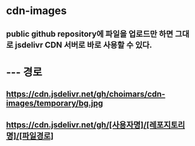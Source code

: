 # cdn-images

## public github repository에 파일을 업로드만 하면 그대로 jsdelivr CDN 서버로 바로 사용할 수 있다.
# --- 경로
## https://cdn.jsdelivr.net/gh/choimars/cdn-images/temporary/bg.jpg
## https://cdn.jsdelivr.net/gh/[사용자명]/[레포지토리명]/[파일경로]


